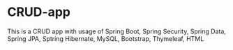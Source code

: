 # CRUD-app
This is a CRUD app with usage of Spring Boot, Spring Security, Spring Data, Spring JPA, Sptring Hibernate, MySQL, Bootstrap, Thymeleaf, HTML
